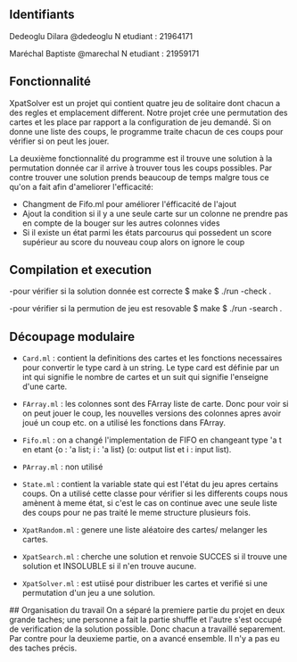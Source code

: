 ## Identifiants
Dedeoglu Dilara @dedeoglu
N etudiant : 21964171

Maréchal Baptiste @marechal
N etudiant : 21959171


## Fonctionnalité
XpatSolver est un projet qui contient quatre jeu de solitaire dont chacun a des regles et emplacement different. Notre projet crée une permutation des cartes et les place par rapport a la configuration de jeu demandé. Si on donne une liste des coups, le programme traite chacun de ces coups pour vérifier si on peut les jouer. 

La deuxième fonctionnalité du programme est il trouve une solution à la permutation donnée car il arrive à trouver tous les coups possibles. Par contre trouver une solution prends beaucoup de temps malgre tous ce qu'on a fait afin d'ameliorer l'efficacité:
- Changment de Fifo.ml pour améliorer l'éfficacité de l'ajout
- Ajout la condition si il y a une seule carte sur un colonne ne prendre pas en compte de la bouger sur les autres colonnes vides
- Si il existe un état parmi les états parcourus qui possedent un score supérieur au score du nouveau coup alors on ignore le coup


## Compilation et execution
-pour vérifier si la solution donnée est correcte
$ make 
$ ./run -check <fichier solution> <type>.<seed>

-pour vérifier si la permution de jeu est resovable 
$ make 
$ ./run -search <fichier solution> <type>.<seed>


## Découpage modulaire
- `Card.ml` : contient la definitions des cartes et les fonctions necessaires pour convertir le type card à un string. Le type card est définie par un int qui signifie le nombre de cartes et un suit qui signifie l'enseigne d'une carte. 

- `FArray.ml` : les colonnes sont des FArray liste de carte. Donc pour voir si on peut jouer le coup, les nouvelles versions des colonnes apres avoir joué un coup etc. on a utilisé les fonctions dans FArray.

- `Fifo.ml` : on a changé l'implementation de FIFO en changeant type 'a t en etant {o : 'a list; i : 'a list} (o: output list et i : input list).

- `PArray.ml` : non utilisé

- `State.ml` : contient la variable state qui est l'état du jeu apres certains coups. On a utilisé cette classe pour vérifier si les differents coups nous amènent à meme état, si c'est le cas on continue avec une seule liste des coups pour ne pas traité le meme structure plusieurs fois.

- `XpatRandom.ml` : genere une liste aléatoire des cartes/ melanger les cartes.

- `XpatSearch.ml` : cherche une solution et renvoie SUCCES si il trouve une solution et INSOLUBLE si il n'en trouve aucune.

- `XpatSolver.ml` : est utiisé pour distribuer les cartes et verifié si une permutation d'un jeu a une solution.


## Organisation du travail
On a séparé la premiere partie du projet en deux grande taches; une personne a fait la partie shuffle et l'autre s'est occupé de verification de la solution possible. Donc chacun a travaillé separement. Par contre pour la deuxieme partie, on a avancé ensemble. Il n'y a pas eu des taches précis.   